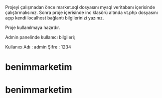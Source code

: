 Projeyi çalışmadan önce market.sql dosyasını mysql veritabanı içerisinde çalıştırmalısınız. 
Sonra proje içerisinde inc klasörü altında vt.php dosyasını açıp kendi localhost bağlantı bilgilerinizi yazınız. 

Proje kullanılmaya hazırdır. 

Admin panelinde kullanıcı bilgileri;

Kullanıcı Adı : admin
Şifre : 1234
# benimmarketim
# benimmarketim
